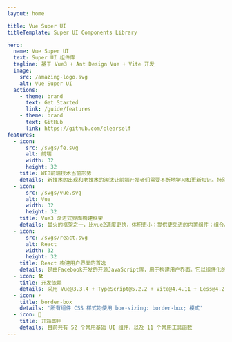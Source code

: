 ```yaml
---
layout: home

title: Vue Super UI
titleTemplate: Super UI Components Library

hero:
  name: Vue Super UI
  text: Super UI 组件库
  tagline: 基于 Vue3 + Ant Design Vue + Vite 开发
  image:
    src: /amazing-logo.svg
    alt: Vue Super UI
  actions:
    - theme: brand
      text: Get Started
      link: /guide/features
    - theme: brand
      text: GitHub
      link: https://github.com/clearself
features:
  - icon:
      src: /svgs/fe.svg
      alt: 前端
      width: 32
      height: 32
    title: WEB前端技术当前形势
    details: 新技术的出现和老技术的淘汰让前端开发者们需要不断地学习和更新知识。特别是在经济不好的情况下，是否掌握新的技术很大程度决定着你是否被淘汰。
  - icon:
      src: /svgs/vue.svg
      alt: Vue
      width: 32
      height: 32
    title: Vue3 渐进式界面构建框架
    details: 最火的框架之一，比vue2速度更快，体积更小；提供更先进的内置组件；组合API，更好的组合逻辑，更接近js，按需加载，越来越多公司开始使用vue3。
  - icon:
      src: /svgs/react.svg
      alt: React
      width: 32
      height: 32
    title: React 构建用户界面的首选
    details: 是由Facebook开发的开源JavaScript库，用于构建用户界面。它以组件化的思想为基础，将用户界面划分为多个可重用的组件。这使得开发者可以将复杂的UI拆分为简单的部分，便于开发和维护。
  - icon: 🛠️
    title: 开发依赖
    details: 采用 Vue@3.3.4 + TypeScript@5.2.2 + Vite@4.4.11 + Less@4.2.0 实现
  - icon: ⚡️
    title: border-box
    details: '所有组件 CSS 样式均使用 box-sizing: border-box; 模式'
  - icon: 🚀
    title: 开箱即用
    details: 目前共有 52 个常用基础 UI 组件，以及 11 个常用工具函数
---
```


<!-- <script setup lang="ts">
import { onMounted } from 'vue'
import { fetchVersion } from './.vitepress/utils/fetchVersion'

onMounted(() => {
  fetchVersion()
})
</script> -->
